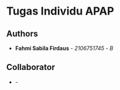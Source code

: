 # Tugas Individu APAP

## Authors

* **Fahmi Sabila Firdaus** - *2106751745* - *B* 

## Collaborator

* *<a>* - *<a>*
